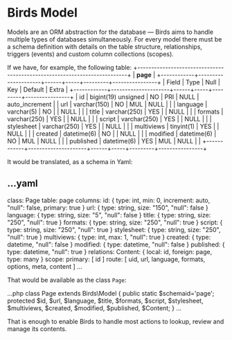 
Birds Model
===========

Models are an ORM abstraction for the database — Birds aims to handle multiple types of databases simultaneously. For every model there must be a schema definition with details on the table structure, relationships, triggers (events) and custom column collections (scopes).

If we have, for example, the following table:
+--------------------------------------------------------------------------+
| **page**                                                                 |
+------------+---------------------+------+-----+---------+----------------+
| Field      | Type                | Null | Key | Default | Extra          |
+------------+---------------------+------+-----+---------+----------------+
| id         | bigint(19) unsigned | NO   | PRI | NULL    | auto_increment |
| url        | varchar(150)        | NO   | MUL | NULL    |                |
| language   | varchar(5)          | NO   |     | NULL    |                |
| title      | varchar(250)        | YES  |     | NULL    |                |
| formats    | varchar(250)        | YES  |     | NULL    |                |
| script     | varchar(250)        | YES  |     | NULL    |                |
| stylesheet | varchar(250)        | YES  |     | NULL    |                |
| multiviews | tinyint(1)          | YES  |     | NULL    |                |
| created    | datetime(6)         | NO   |     | NULL    |                |
| modified   | datetime(6)         | NO   | MUL | NULL    |                |
| published  | datetime(6)         | YES  | MUL | NULL    |                |
+------------+---------------------+------+-----+---------+----------------+

It would be translated, as a schema in Yaml:

...yaml
---
class: Page
table: page
columns:
  id:         { type: int, min: 0, increment: auto, "null": false, primary: true }
  url:        { type: string, size: "150", "null": false }
  language:   { type: string, size: "5", "null": false }
  title:      { type: string, size: "250", "null": true }
  formats:    { type: string, size: "250", "null": true }
  script:     { type: string, size: "250", "null": true }
  stylesheet: { type: string, size: "250", "null": true }
  multiviews: { type: int, max: 1, "null": true }
  created:    { type: datetime, "null": false }
  modified:   { type: datetime, "null": false }
  published:  { type: datetime, "null": true }
relations:
  Content:    { local: id, foreign: page, type: many }
scope:
  primary: [ id ]
  route: [ uid, url, language, formats, options, meta, content ]
...

That would be available as the class `Page`:

...php
class Page extends Birds\Model
{
    public static $schemaid='page';
    protected $id, $url, $language, $title, $formats, $script, $stylesheet, $multiviews, $created, $modified, $published, $Content;
}
...

That is enough to enable Birds to handle most actions to lookup, review and manage its contents.
